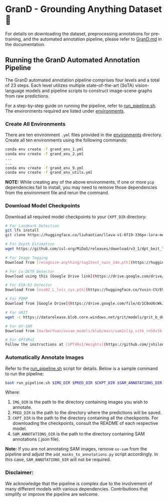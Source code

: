 # GranD - Grounding Anything Dataset 🚀
For details on downloading the dataset, preprocessing annotations for pre-training, and the automated annotation pipeline, please refer to [GranD.md](../docs/GranD.md) in the documentation.

## Running the GranD Automated Annotation Pipeline
The GranD automated annotation pipeline comprises four levels and a total of 23 steps. Each level utilizes multiple state-of-the-art (SoTA) vision-language models and pipeline scripts to construct image-scene graphs from raw predictions.

For a step-by-step guide on running the pipeline, refer to [run_pipeline.sh](run_pipeline.sh). The environments required are listed under [environments](environments).

### Create All Environments
There are ten environment `.yml` files provided in the [environments](environments) directory. Create all ten environments using the following commands:

```bash
conda env create -f grand_env_1.yml
conda env create -f grand_env_2.yml
...
...
conda env create -f grand_env_9.yml
conda env create -f grand_env_utils.yml
```

**NOTE:** While creating any of the above environments, if one or more `pip` dependencies fail to install, you may need to remove those dependencies from the environment file and rerun the command.

### Download Model Checkpoints
Download all required model checkpoints to your `CKPT_DIR` directory:

```bash
# For Landmark Detection
git lfs install
git clone https://huggingface.co/liuhaotian/llava-v1-0719-336px-lora-merge-vicuna-13b-v1.3

# For Depth Estimation
wget https://github.com/isl-org/MiDaS/releases/download/v3_1/dpt_beit_large_512.pt

# For Image Tagging
Download from [recognize-anything/tag2text_swin_14m.pth](https://huggingface.co/spaces/xinyu1205/recognize-anything/blob/main/tag2text_swin_14m.pth) & [recognize-anything/ram_swin_large_14m.pth](https://huggingface.co/spaces/xinyu1205/recognize-anything/blob/main/ram_swin_large_14m.pth)

# For Co-DETR Detector
Download using this [Google Drive link](https://drive.google.com/drive/folders/1asWoZ3SuM6APTL9D-QUF_YW9mjULNdh9?usp=sharing) to obtain the `co_deformable_detr_swin_large_900q_3x_coco.pth` checkpoints.

# For EVA-02 Detector
Download from [eva02_L_lvis_sys.pth](https://huggingface.co/Yuxin-CV/EVA-02/blob/main/eva02/det/eva02_L_lvis_sys.pth) & [eva02_L_lvis_sys_o365.pth](https://huggingface.co/Yuxin-CV/EVA-02/blob/main/eva02/det/eva02_L_lvis_sys_o365.pth)

# For POMP
Download from [Google Drive](https://drive.google.com/file/d/1C8oU6cWkJdU3Q3IHaqTcbIToRLo9bMnu/view?usp=sharing) & [Detic_LI_CLIP_R5021k_640b64_4x_ft4x_max-size_pomp.pth](https://drive.google.com/file/d/1TwrjcUYimkI_f9z9UZXCmLztdgv31Peu/view?usp=sharing)

# For GRIT
wget -c https://datarelease.blob.core.windows.net/grit/models/grit_b_densecap_objectdet.pth

# For OV-SAM
Download from [HarborYuan/ovsam_models/blob/main/sam2clip_vith_rn50x16.pth](https://huggingface.co/HarborYuan/ovsam_models/blob/main/sam2clip_vith_rn50x16.pth)

# For GPT4RoI
Follow the instructions at [GPT4RoI/Weights](https://github.com/jshilong/GPT4RoI?tab=readme-ov-file#weights) to obtain the GPT4RoI weights.
```

### Automatically Annotate Images
Refer to the [run_pipeline.sh](run_pipeline.sh) script for details. Below is a sample command to run the pipeline:

```bash
bash run_pipeline.sh $IMG_DIR $PRED_DIR $CKPT_DIR $SAM_ANNOTATIONS_DIR
```

Where:

1. `IMG_DIR` is the path to the directory containing images you wish to annotate.
2. `PRED_DIR` is the path to the directory where the predictions will be saved.
3. `CKPT_DIR` is the path to the directory containing all the checkpoints. For downloading the checkpoints, consult the README of each respective model.
4. `SAM_ANNOTATIONS_DIR` is the path to the directory containing SAM annotations (.json file).

**Note:** If you are not annotating SAM images, remove `ov-sam` from the pipeline and adjust the `add_masks_to_annotations.py` script accordingly. In this case, `SAM_ANNOTATIONS_DIR` will not be required.

### Disclaimer: 
We acknowledge that the pipeline is complex due to the involvement of many different models with various dependencies. Contributions that simplify or improve the pipeline are welcome.
